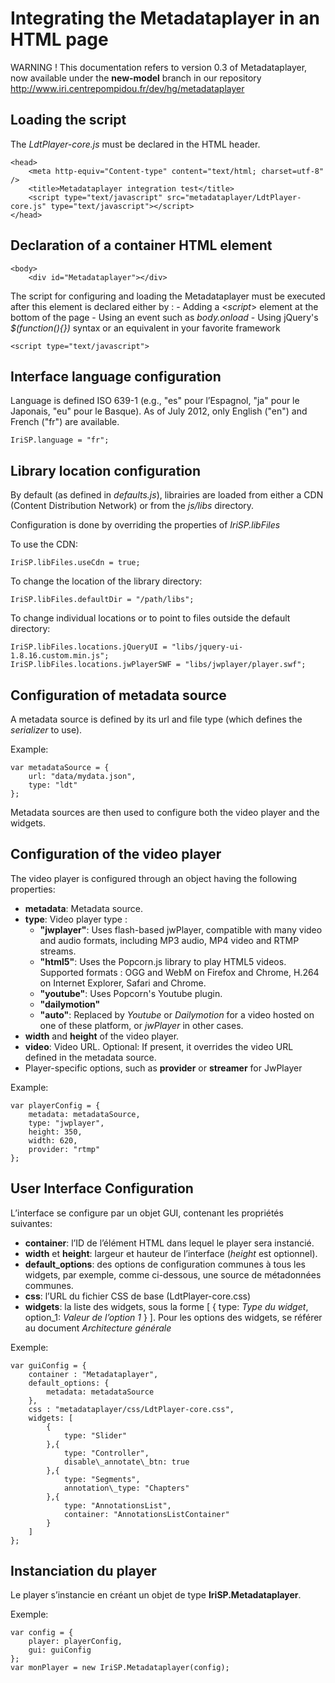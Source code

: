 # Integrating the Metadataplayer in an HTML page #

WARNING !
This documentation refers to version 0.3 of Metadataplayer, now available under the **new-model** branch in our repository
http://www.iri.centrepompidou.fr/dev/hg/metadataplayer

## Loading the script ##

The *LdtPlayer-core.js* must be declared in the HTML header.

    <head>
        <meta http-equiv="Content-type" content="text/html; charset=utf-8" />
        <title>Metadataplayer integration test</title>
        <script type="text/javascript" src="metadataplayer/LdtPlayer-core.js" type="text/javascript"></script>
    </head>

## Declaration of a container HTML element ##

    <body>
        <div id="Metadataplayer"></div>

The script for configuring and loading the Metadataplayer must be executed after this element is declared either by :
    - Adding a <*script*> element at the bottom of the page
    - Using an event such as *body.onload*
    - Using jQuery's *$(function(){})* syntax or an equivalent in your favorite framework

    <script type="text/javascript">

## Interface language configuration ##

Language is defined ISO 639-1 (e.g., "es" pour l’Espagnol, "ja" pour le Japonais, "eu" pour le Basque). As of July 2012, only English ("en") and French ("fr") are available.

    IriSP.language = "fr";

## Library location configuration ##

By default (as defined in *defaults.js*), librairies are loaded from either a CDN (Content Distribution Network) or from the *js/libs* directory.

Configuration is done by overriding the properties of *IriSP.libFiles*

To use the CDN:

    IriSP.libFiles.useCdn = true;

To change the location of the library directory:

    IriSP.libFiles.defaultDir = "/path/libs";

To change individual locations or to point to files outside the default directory:

    IriSP.libFiles.locations.jQueryUI = "libs/jquery-ui-1.8.16.custom.min.js";
    IriSP.libFiles.locations.jwPlayerSWF = "libs/jwplayer/player.swf";

## Configuration of metadata source ##

A metadata source is defined by its url and file type (which defines the *serializer* to use).

Example:

    var metadataSource = {
        url: "data/mydata.json",
        type: "ldt"
    };

Metadata sources are then used to configure both the video player and the widgets.

## Configuration of the video player ##

The video player is configured through an object having the following properties:

- **metadata**: Metadata source.
- **type**: Video player type :
    - **"jwplayer"**: Uses flash-based jwPlayer, compatible with many video and audio formats, including MP3 audio, MP4 video and RTMP streams.
    - **"html5"**: Uses the Popcorn.js library to play HTML5 videos. Supported formats : OGG and WebM on Firefox and Chrome, H.264 on Internet Explorer, Safari and Chrome.
    - **"youtube"**: Uses Popcorn's Youtube plugin.
    - **"dailymotion"**
    - **"auto"**: Replaced by *Youtube* or *Dailymotion* for a video hosted on one of these platform, or *jwPlayer* in other cases.
- **width** and **height** of the video player.
- **video**: Video URL. Optional: If present, it overrides the video URL defined in the metadata source.
- Player-specific options, such as **provider** or **streamer** for JwPlayer

Example:

    var playerConfig = {
        metadata: metadataSource,
        type: "jwplayer",
        height: 350,
        width: 620,
        provider: "rtmp"
    };

## User Interface Configuration ##

L’interface se configure par un objet GUI, contenant les propriétés suivantes:

- **container**: l’ID de l’élément HTML dans lequel le player sera instancié.
- **width** et **height**: largeur et hauteur de l’interface (*height* est optionnel).
- **default\_options**: des options de configuration communes à tous les widgets, par exemple, comme ci-dessous, une source de métadonnées communes.
- **css**: l’URL du fichier CSS de base (LdtPlayer-core.css)
- **widgets**: la liste des widgets, sous la forme [ { type: *Type du widget*, option_1: *Valeur de l’option 1* } ]. Pour les options des widgets, se référer au document *Architecture générale*

Exemple:

    var guiConfig = {
        container : "Metadataplayer",
        default_options: {
            metadata: metadataSource
        },
        css : "metadataplayer/css/LdtPlayer-core.css",
        widgets: [
            {
                type: "Slider"
            },{
                type: "Controller",
                disable\_annotate\_btn: true
            },{
                type: "Segments",
                annotation\_type: "Chapters"
            },{
                type: "AnnotationsList",
                container: "AnnotationsListContainer"
            }
        ]
    };

## Instanciation du player ##

Le player s’instancie en créant un objet de type **IriSP.Metadataplayer**.

Exemple:

    var config = {
        player: playerConfig,
        gui: guiConfig
    };
    var monPlayer = new IriSP.Metadataplayer(config);
